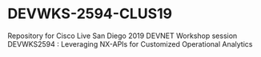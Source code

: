 # DEVWKS-2594-CLUS19
Repository for Cisco Live San Diego 2019 DEVNET Workshop session DEVWKS2594 : Leveraging NX-APIs for Customized Operational Analytics
